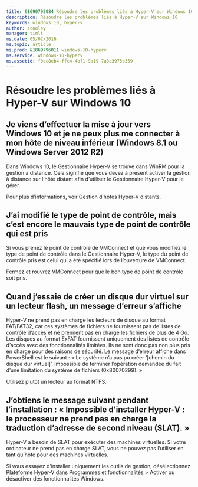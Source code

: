 ```yaml
---
title: &1690792084 Résoudre les problèmes liés à Hyper-V sur Windows 10
description: Résoudre les problèmes liés à Hyper-V sur Windows 10
keywords: windows 10, hyper-v
author: scooley
manager: timlt
ms.date: 05/02/2016
ms.topic: article
ms.prod: &1869796011 windows-10-hyperv
ms.service: windows-10-hyperv
ms.assetid: f0ec8eb4-ffc4-4bf1-9a19-7a8c3975b359
---
```


# Résoudre les problèmes liés à Hyper-V sur Windows 10

## Je viens d’effectuer la mise à jour vers Windows 10 et je ne peux plus me connecter à mon hôte de niveau inférieur (Windows 8.1 ou Windows Server 2012 R2)

Dans Windows 10, le Gestionnaire Hyper-V se trouve dans WinRM pour la gestion à distance. Cela signifie que vous devez à présent activer la gestion à distance sur l’hôte distant afin d’utiliser le Gestionnaire Hyper-V pour le gérer.

Pour plus d’informations, voir <g id="2CapsExtId1" ctype="x-link"><g id="2CapsExtId2" ctype="x-linkText">Gestion d’hôtes Hyper-V distants</g><g id="2CapsExtId3" ctype="x-title"></g></g>.

## J’ai modifié le type de point de contrôle, mais c’est encore le mauvais type de point de contrôle qui est pris

Si vous prenez le point de contrôle de VMConnect et que vous modifiez le type de point de contrôle dans le Gestionnaire Hyper-V, le type du point de contrôle pris est celui qui a été spécifié lors de l’ouverture de VMConnect.

Fermez et rouvrez VMConnect pour que le bon type de point de contrôle soit pris.

## Quand j’essaie de créer un disque dur virtuel sur un lecteur flash, un message d’erreur s’affiche

Hyper-V ne prend pas en charge les lecteurs de disque au format FAT/FAT32, car ces systèmes de fichiers ne fournissent pas de listes de contrôle d’accès et ne prennent pas en charge les fichiers de plus de 4 Go. Les disques au format ExFAT fournissent uniquement des listes de contrôle d’accès avec des fonctionnalités limitées. Ils ne sont donc pas non plus pris en charge pour des raisons de sécurité.
Le message d’erreur affiché dans PowerShell est le suivant : « Le système n’a pas pu créer ’\[chemin du disque dur virtuel\]’. Impossible de terminer l’opération demandée du fait d’une limitation du système de fichiers (0x80070299). »

Utilisez plutôt un lecteur au format NTFS.

## J’obtiens le message suivant pendant l’installation : « Impossible d’installer Hyper-V : le processeur ne prend pas en charge la traduction d’adresse de second niveau (SLAT). »

Hyper-V a besoin de SLAT pour exécuter des machines virtuelles. Si votre ordinateur ne prend pas en charge SLAT, vous ne pouvez pas l’utiliser en tant qu’hôte pour des machines virtuelles.

Si vous essayez d’installer uniquement les outils de gestion, désélectionnez <g id="2" ctype="x-strong">Plateforme Hyper-V</g> dans <g id="4" ctype="x-strong">Programmes et fonctionnalités</g> > <g id="6" ctype="x-strong">Activer ou désactiver des fonctionnalités Windows</g>.






<!--HONumber=May16_HO1-->


